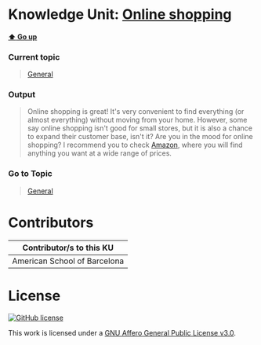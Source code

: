 # Knowledge Unit: [Online shopping](../../knowledge_units/general/online-shopping.md)

#### [:arrow_up: Go up](../../topics/general.md)
### Current topic
> [General](../../topics/general.md)
### Output
> Online shopping is great! It&#039;s very convenient to find everything (or almost everything) without moving from your home. However, some say online shopping isn&#039;t good for small stores, but it is also a chance to expand their customer base, isn&#039;t it? Are you in the mood for online shopping? I recommend you to check [Amazon](https://www.amazon.com/), where you will find anything you want at a wide range of prices.
### Go to Topic
> [General](../../topics/general.md)


# Contributors

| Contributor/s to this KU |
| - | 
| American School of Barcelona |

# License
[![GitHub license](https://img.shields.io/github/license/inbrainz/cerebro)](https://github.com/inbrainz/cerebro/blob/master/LICENSE)

This work is licensed under a [GNU Affero General Public License v3.0](https://www.gnu.org/licenses/agpl-3.0.txt).